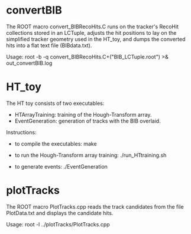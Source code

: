 # convertBIB

The ROOT macro convert_BIBRecoHits.C runs on the tracker's RecoHit collections stored in an LCTuple, adjusts the hit positions to lay on the simplified tracker geometry used in the HT_toy, and dumps the converted hits into a flat text file (BIBdata.txt).

Usage:
root -b -q convert_BIBRecoHits.C+\(\"BIB_LCTuple.root\"\) >& out_convertBIB.log


# HT_toy

The HT toy consists of two executables:
- HTArrayTraining: training of the Hough-Transform array.
- EventGeneration: generation of tracks with the BIB overlaid.

Instructions:
- to compile the executables:
  make

- to run the Hough-Transform array training:
  ./run_HTtraining.sh

- to generate events:
  ./EventGeneration
  

# plotTracks

The ROOT macro PlotTracks.cpp reads the track candidates from the file PlotData.txt and displays the candidate hits. 

Usage:
root -l ../plotTracks/PlotTracks.cpp
